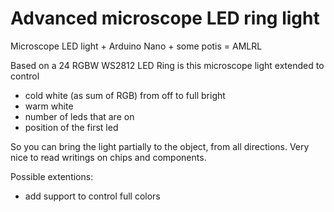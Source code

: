 # Advanced microscope LED ring light
 Microscope LED light + Arduino Nano + some potis = AMLRL

Based on a 24 RGBW WS2812 LED Ring is this microscope light extended to control

- cold white (as sum of RGB) from off to full bright 
- warm white 
- number of leds that are on
- position of the first led 

So you can bring the light partially to the object, from all directions.
Very nice to read writings on chips and components.

Possible extentions:

- add support to control full colors